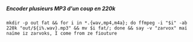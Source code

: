##### Encoder plusieurs MP3 d'un coup en 220k
```
mkdir -p out fat && for i in *.{wav,mp4,m4a}; do ffmpeg -i "$i" -ab 220k "out/${i%.wav}.mp3" && mv $i fat/; done && say -v "zarvox" maï naïme iz zarvoks, I come from ze fiouture
```
